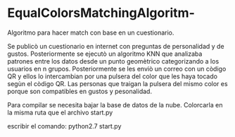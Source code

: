 # EqualColorsMatchingAlgoritm-
Algoritmo para hacer match con base en un cuestionario. 

Se publicò un cuestionario en internet con preguntas de personalidad y de gustos. 
Posteriormente se ejecutò un algoritmo KNN que analizaba patrones entre los datos desde un punto geomètrico 
categorizando a los usuarios en n grupos. Posteriormente se les enviò un correo con un còdigo QR y ellos lo intercambian por
una pulsera del color que les haya tocado segùn el còdigo QR. 
Las personas que traigan la pulsera del mismo color es porque son compatibles en gustos y pesonalidad. 

Para compilar se necesita bajar la base de datos de la nube. 
Colorcarla en la misma ruta que el archivo start.py 

escribir el comando: python2.7 start.py
